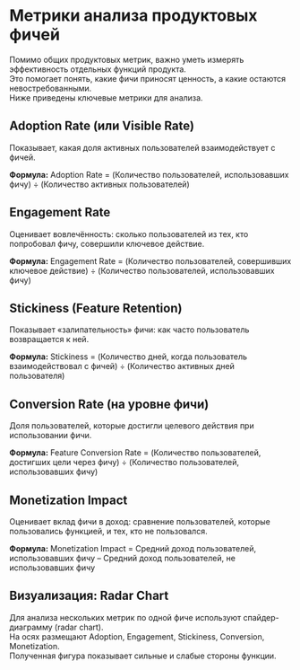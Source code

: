 # Метрики анализа продуктовых фичей

Помимо общих продуктовых метрик, важно уметь измерять эффективность отдельных функций продукта.  
Это помогает понять, какие фичи приносят ценность, а какие остаются невостребованными.  
Ниже приведены ключевые метрики для анализа.

## Adoption Rate (или Visible Rate)
Показывает, какая доля активных пользователей взаимодействует с фичей.

**Формула:**
Adoption Rate = (Количество пользователей, использовавших фичу) ÷ (Количество активных пользователей)

## Engagement Rate
Оценивает вовлечённость: сколько пользователей из тех, кто попробовал фичу, совершили ключевое действие.

**Формула:**
Engagement Rate = (Количество пользователей, совершивших ключевое действие) ÷ (Количество пользователей, использовавших фичу)

## Stickiness (Feature Retention)
Показывает «залипательность» фичи: как часто пользователь возвращается к ней.

**Формула:**
Stickiness = (Количество дней, когда пользователь взаимодействовал с фичей) ÷ (Количество активных дней пользователя)

## Conversion Rate (на уровне фичи)
Доля пользователей, которые достигли целевого действия при использовании фичи.

**Формула:**
Feature Conversion Rate = (Количество пользователей, достигших цели через фичу) ÷ (Количество пользователей, использовавших фичу)

## Monetization Impact
Оценивает вклад фичи в доход: сравнение пользователей, которые пользовались функцией, и тех, кто не пользовался.

**Формула:**
Monetization Impact = Средний доход пользователей, использовавших фичу – Средний доход пользователей, не использовавших фичу

## Визуализация: Radar Chart
Для анализа нескольких метрик по одной фиче используют спайдер-диаграмму (radar chart).  
На осях размещают Adoption, Engagement, Stickiness, Conversion, Monetization.  
Полученная фигура показывает сильные и слабые стороны функции.
